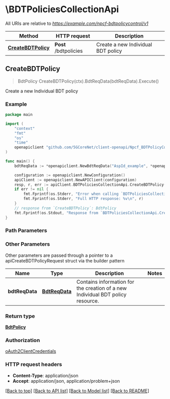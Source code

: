 # \BDTPoliciesCollectionApi

All URIs are relative to *https://example.com/npcf-bdtpolicycontrol/v1*

Method | HTTP request | Description
------------- | ------------- | -------------
[**CreateBDTPolicy**](BDTPoliciesCollectionApi.md#CreateBDTPolicy) | **Post** /bdtpolicies | Create a new Individual BDT policy



## CreateBDTPolicy

> BdtPolicy CreateBDTPolicy(ctx).BdtReqData(bdtReqData).Execute()

Create a new Individual BDT policy

### Example

```go
package main

import (
    "context"
    "fmt"
    "os"
    "time"
    openapiclient "github.com/5GCoreNet/client-openapi/Npcf_BDTPolicyControl"
)

func main() {
    bdtReqData := *openapiclient.NewBdtReqData("AspId_example", *openapiclient.NewTimeWindow(time.Now(), time.Now()), int32(123), *openapiclient.NewUsageThreshold()) // BdtReqData | Contains information for the creation of a new Individual BDT policy resource. 

    configuration := openapiclient.NewConfiguration()
    apiClient := openapiclient.NewAPIClient(configuration)
    resp, r, err := apiClient.BDTPoliciesCollectionApi.CreateBDTPolicy(context.Background()).BdtReqData(bdtReqData).Execute()
    if err != nil {
        fmt.Fprintf(os.Stderr, "Error when calling `BDTPoliciesCollectionApi.CreateBDTPolicy``: %v\n", err)
        fmt.Fprintf(os.Stderr, "Full HTTP response: %v\n", r)
    }
    // response from `CreateBDTPolicy`: BdtPolicy
    fmt.Fprintf(os.Stdout, "Response from `BDTPoliciesCollectionApi.CreateBDTPolicy`: %v\n", resp)
}
```

### Path Parameters



### Other Parameters

Other parameters are passed through a pointer to a apiCreateBDTPolicyRequest struct via the builder pattern


Name | Type | Description  | Notes
------------- | ------------- | ------------- | -------------
 **bdtReqData** | [**BdtReqData**](BdtReqData.md) | Contains information for the creation of a new Individual BDT policy resource.  | 

### Return type

[**BdtPolicy**](BdtPolicy.md)

### Authorization

[oAuth2ClientCredentials](../README.md#oAuth2ClientCredentials)

### HTTP request headers

- **Content-Type**: application/json
- **Accept**: application/json, application/problem+json

[[Back to top]](#) [[Back to API list]](../README.md#documentation-for-api-endpoints)
[[Back to Model list]](../README.md#documentation-for-models)
[[Back to README]](../README.md)

